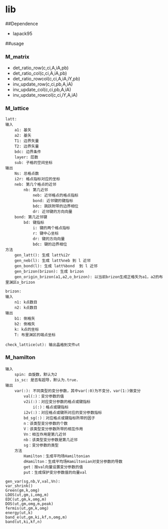 # lib 

##Dependence
- lapack95

##usage

### M_matrix
  - det_ratio_row(c,ci,A,iA,pb)
  - det_ratio_col(c,ci,A,iA,pb)
  - det_ratio_rowcol(c,ci,A,iA,iY,pb)
  - inv_update_row(c,ci,pb,A,iA)
  - inv_update_col(c,ci,pb,A,iA)
  - inv_update_rowcol(c,ci,iY,A,iA)

### M_lattice
```
latt:
输入
	a1: 基矢
	a2: 基矢
	T1: 边界矢量
	T2: 边界矢量
	bdc: 边界条件
	layer: 层数
	sub: 子格的空间坐标
输出
	Ns: 总格点数
	i2r: 格点指标对应的坐标
	neb: 第几个格点的近邻
		nb: 第几近邻
			neb: 近邻格点的格点指标
			bond: 近邻键的键指标
			bdc: 跳跃附带的边界相位
			dr: 近邻键的方向向量
	bond: 第几近邻键
		bd: 键指标
			i: 键的两个格点指标
			r: 键中心坐标
			dr: 键的方向向量
			bdc: 键的边界相位
方法
	gen_latt(): 生成 latt%i2r
	gen_neb(l): 生成 latt%neb 到 l 近邻
	gen_bond(l): 生成 latt%bond  到 l 近邻 
	gen_brizon(brizon): 生成 brizon
	gen_origin_brizon(a1,a2,o_brizon): 以当前brizon生成正格矢为a1，a2的布里渊区o_brizon

brizon:
输入
	n1: k点数目
	n2: k点数目
输出
	b1: 倒格矢
	b2: 倒格矢
	k: k点的坐标
	T: 布里渊区的端点坐标

check_lattice(ut): 输出晶格到文件ut
```

### M_hamilton
```
输入
	spin: 自旋数，默认为2
	is_sc: 是否有超导，默认为.true.
输出
	var(:): 不同类型的变分参数，其中var(:0)为不变分，var(1:)做变分
		val(:)：变分参数的值
		v2i(:)：对应变分参数的格点或键指标
			i(:)：格点或键指标
		i2v(:)：对应格点或键所对应的变分参数指标
		bd_sg(:)：对应格点或键指标所带的因子
		n：该类型变分参数的个数
		V：该类型变分参数所带的相互作用
		Vn：相互作用是第几近邻
		nb：该类型变分参数是第几近邻
		sg：变分参数的类型
	方法
		Hamilton：生成平均场Hamiltonian
		dHamilton：生成平均场Hamiltonian对变分参数的导数
		get：按val向量设置变分参数的值
		put：生成保护变分参数值的向量val

gen_var(sg,nb,V,val,Vn):
var_shrink()
Green(gm,k,omg)
LDOS(ut,gm,i,omg,m)
EDC(ut,gm,k,omg,m)
DOS(ut,gm,omg,m,peak)
fermis(ut,gm,k,omg)
energy(ut,k)
band_e(ut,gm,ki,kf,n,omg,m)
band(ut,ki,kf,n)
```

